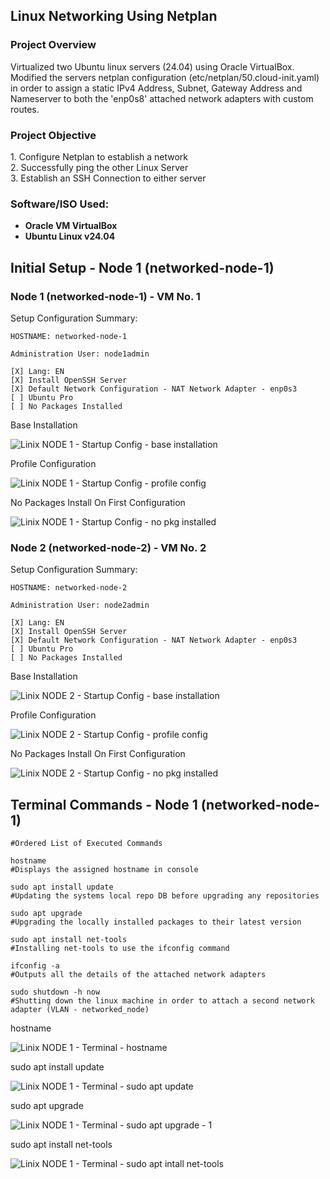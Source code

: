 ## Linux Networking Using Netplan

<h3>Project Overview</h3>
<p>Virtualized two Ubuntu linux servers (24.04) using Oracle VirtualBox. Modified the servers netplan configuration (etc/netplan/50.cloud-init.yaml) in order to assign a static IPv4 Address, Subnet, Gateway Address and Nameserver to both the 'enp0s8' attached network adapters with custom routes.</p>

<h3>Project Objective</h3>
1. Configure Netplan to establish a network</br>
2. Successfully ping the other Linux Server</br>
3. Establish an SSH Connection to either server</br>

<h3> Software/ISO Used:</h3>

- <b>Oracle VM VirtualBox</b>
- <b>Ubuntu Linux v24.04</b>

<h2>Initial Setup - Node 1 (networked-node-1)</h2>

<h3>Node 1 (networked-node-1) - VM No. 1</h3>
Setup Configuration Summary:

```
HOSTNAME: networked-node-1

Administration User: node1admin

[X] Lang: EN
[X] Install OpenSSH Server
[X] Default Network Configuration - NAT Network Adapter - enp0s3
[ ] Ubuntu Pro
[ ] No Packages Installed 

```

<p>Base Installation</p>

![Linix NODE 1 - Startup Config - base installation](https://github.com/user-attachments/assets/ce7a7051-6e6b-4cf6-acb3-40b9efd375a8)

<p>Profile Configuration</p>

![Linix NODE 1 - Startup Config - profile config](https://github.com/user-attachments/assets/d5cbf10a-a726-45e4-bfd3-51362ba150f8)

<p>No Packages Install On First Configuration</p>

![Linix NODE 1 - Startup Config - no pkg installed](https://github.com/user-attachments/assets/10807a99-08e9-445c-ac96-4de62f430046)

<h3>Node 2 (networked-node-2) - VM No. 2</h3>
Setup Configuration Summary:

```
HOSTNAME: networked-node-2

Administration User: node2admin

[X] Lang: EN
[X] Install OpenSSH Server
[X] Default Network Configuration - NAT Network Adapter - enp0s3
[ ] Ubuntu Pro
[ ] No Packages Installed 

```

<p>Base Installation</p>

![Linix NODE 2 - Startup Config - base installation](https://github.com/user-attachments/assets/efb436d1-5dbe-4d14-9ccd-a7421b1f1864)

<p>Profile Configuration</p>

![Linix NODE 2 - Startup Config - profile config](https://github.com/user-attachments/assets/a07d4d3b-6f9d-4819-8350-47c3fed782c1)

<p>No Packages Install On First Configuration</p>

![Linix NODE 2 - Startup Config - no pkg installed](https://github.com/user-attachments/assets/447ad762-ce30-4ddb-86e4-542755970b9d)</br>


<h2>Terminal Commands - Node 1 (networked-node-1)</h2>

```
#Ordered List of Executed Commands

hostname 
#Displays the assigned hostname in console

sudo apt install update 
#Updating the systems local repo DB before upgrading any repositories

sudo apt upgrade 
#Upgrading the locally installed packages to their latest version

sudo apt install net-tools 
#Installing net-tools to use the ifconfig command

ifconfig -a 
#Outputs all the details of the attached network adapters

sudo shutdown -h now 
#Shutting down the linux machine in order to attach a second network adapter (VLAN - networked_node)
```

<p>hostname</p>

![Linix NODE 1 - Terminal - hostname](https://github.com/user-attachments/assets/8fdf92a0-dfa1-4102-9ef5-6141d431a91f)


<p>sudo apt install update</p>


![Linix NODE 1 - Terminal - sudo apt update](https://github.com/user-attachments/assets/d443b7a7-efa7-40d9-b34e-50ac8650570e)


<p>sudo apt upgrade</p>

![Linix NODE 1 - Terminal - sudo apt upgrade - 1](https://github.com/user-attachments/assets/65334818-85d0-437e-84be-5b1515aab16a)

<p>sudo apt install net-tools</p>

![Linix NODE 1 - Terminal - sudo apt intall net-tools](https://github.com/user-attachments/assets/e24e9e02-74b0-4422-877e-f1b77cbafab5)


